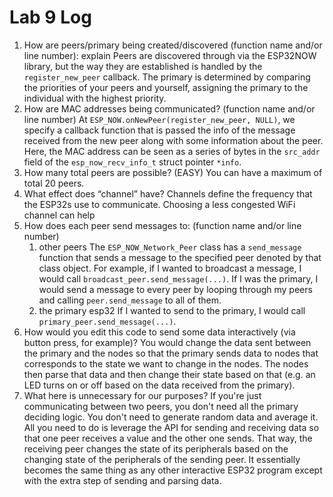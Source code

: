 # Lab 9 Log


1. How are peers/primary being created/discovered (function name and/or line number): explain
Peers are discovered through via the ESP32NOW library, but the way they are established is handled by the `register_new_peer` callback. The primary is determined by comparing the priorities of your peers and yourself, assigning the primary to the individual with the highest priority.
2. How are MAC addresses being communicated? (function name and/or line number)
At `ESP_NOW.onNewPeer(register_new_peer, NULL)`, we specify a callback function that is passed the info of the message received from the new peer along with some information about the peer. Here, the MAC address can be seen as a series of bytes in the `src_addr` field of the `esp_now_recv_info_t` struct pointer `*info`.
3. How many total peers are possible? (EASY)
You can have a maximum of total 20 peers.
4. What effect does “channel” have?
Channels define the frequency that the ESP32s use to communicate. Choosing a less congested WiFi channel can help 
5. How does each peer send messages to: (function name and/or line number) 
    1. other peers
    The `ESP_NOW_Network_Peer` class has a `send_message` function that sends a message to the specified peer denoted by that class object. For example, if I wanted to broadcast a message, I would call `broadcast_peer.send_message(...)`. If I was the primary, I would send a message to every peer by looping through my peers and calling `peer.send_message` to all of them.
    2. the primary esp32
    If I wanted to send to the primary, I would call `primary_peer.send_message(...)`.
6. How would you edit this code to send some data interactively (via button press, for example)?
You would change the data sent between the primary and the nodes so that the primary sends data to nodes that corresponds to the state we want to change in the nodes. The nodes then parse that data and then change their state based on that (e.g. an LED turns on or off based on the data received from the primary).
7. What here is unnecessary for our purposes?
If you're just communicating between two peers, you don't need all the primary deciding logic. You don't need to generate random data and average it. All you need to do is leverage the API for sending and receiving data so that one peer receives a value and the other one sends. That way, the receiving peer changes the state of its peripherals based on the changing state of the peripherals of the sending peer. It essentially becomes the same thing as any other interactive ESP32 program except with the extra step of sending and parsing data.